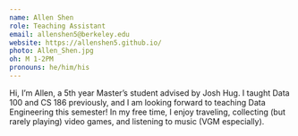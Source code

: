 ```yaml
---
name: Allen Shen
role: Teaching Assistant
email: allenshen5@berkeley.edu
website: https://allenshen5.github.io/
photo: Allen_Shen.jpg
oh: M 1-2PM
pronouns: he/him/his
---
```


Hi, I’m Allen, a 5th year Master’s student advised by Josh Hug. I taught Data 100 and CS 186 previously, and I am looking forward to teaching Data Engineering this semester! In my free time, I enjoy traveling, collecting (but rarely playing) video games, and listening to music (VGM especially).

